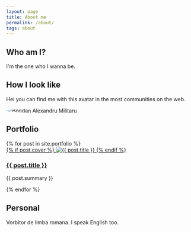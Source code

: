 ```yaml
---
layout: page
title: About me
permalink: /about/
tags: about
---
```



## Who am I?

I'm the one who I wanna be.

## How I look like

Hei you can find me with this avatar in the most communities on the web.

<img src="{{ site.baseurl }}/images/me-02.jpg" alt="Bogdan Alexandru Militaru" class="avatar"  style="max-height: 400px;border-radius: 50%;display: block;margin: 0 auto;"/>

## Portfolio

<div class="portfolio">
    <div class="posts" id="search-container">
        {% for post in site.portfolio %}
        <div class="post">
            <a href="{{ post.url | prepend: site.baseurl }}" class="post-link">
                {% if post.cover %}
                <span class="cover">
                    <img src="{{ post.cover }}" alt="{{ post.title }}"/>
                </span>
                {% endif %}
                <h3 class="post-title">{{ post.title }}</h3>
            </a>
            <p class="post-summary">{{ post.summary }}</p>
        </div>
        {% endfor %}
    </div>
</div>

## Personal

Vorbitor de limba romana. I speak English too.